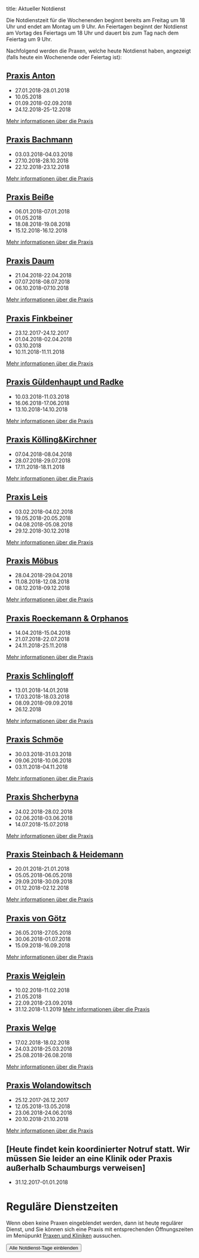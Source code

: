 title: Aktueller Notdienst

Die Notdienstzeit für die Wochenenden beginnt bereits am Freitag um 18 Uhr und endet am Montag um 9 Uhr.
An Feiertagen beginnt der Notdienst am Vortag des Feiertags um 18 Uhr und dauert bis zum Tag nach dem Feiertag um 9 Uhr.

Nachfolgend werden die Praxen, welche heute Notdienst haben, angezeigt (falls heute ein Wochenende oder Feiertag ist):

<!-- Anleitung: In Klammern nach der Praxis-Überschrift eine Komma-getrennte Liste der Daten oder Datumsbereiche.
Ein Datum wird in der Form TT.MM.JJJJ angegeben und ein Datumsberiehc als TT.MM.JJJJ-TT.MM.JJJJ
Automatisch wird der Notdienst einen Tag vorher und einen Tag nachher noch angezeigt. -->


[Praxis Anton](tieraerzte/anton.html)
-------------------------------------------------------------

- 27.01.2018-28.01.2018
- 10.05.2018
- 01.09.2018-02.09.2018
- 24.12.2018-25-12.2018

[Mehr informationen über die Praxis](tieraerzte/anton.html)


[Praxis Bachmann](tieraerzte/bachmann.html)
-------------------------------------------------------------

- 03.03.2018-04.03.2018
- 27.10.2018-28.10.2018
- 22.12.2018-23.12.2018

[Mehr informationen über die Praxis](tieraerzte/bachmann.html)


[Praxis Beiße](tieraerzte/beisse.html)
-----------------------------------------------------------

- 06.01.2018-07.01.2018
- 01.05.2018
- 18.08.2018-19.08.2018
- 15.12.2018-16.12.2018

[Mehr informationen über die Praxis](tieraerzte/beisse.html)


[Praxis Daum](tieraerzte/daum.html)
-------------------------------------------------------------

- 21.04.2018-22.04.2018
- 07.07.2018-08.07.2018
- 06.10.2018-07.10.2018

[Mehr informationen über die Praxis](tieraerzte/daum.html)


[Praxis Finkbeiner](tieraerzte/finkbeiner.html)
-----------------------------------------------------------

- 23.12.2017-24.12.2017
- 01.04.2018-02.04.2018
- 03.10.2018
- 10.11.2018-11.11.2018

[Mehr informationen über die Praxis](tieraerzte/finkbeiner.html)


[Praxis Güldenhaupt und Radke](tieraerzte/gueldenhaupt.html)
-------------------------------------------------------------

- 10.03.2018-11.03.2018
- 16.06.2018-17.06.2018
- 13.10.2018-14.10.2018

[Mehr informationen über die Praxis](tieraerzte/gueldenhaupt.html)


[Praxis Kölling&Kirchner](tieraerzte/kleintierklinikkoelling&kirchner.html)
-------------------------------------------------------------

- 07.04.2018-08.04.2018
- 28.07.2018-29.07.2018
- 17.11.2018-18.11.2018

[Mehr informationen über die Praxis](tieraerzte/kleintierklinikkoelling&kirchner.html)


[Praxis Leis](tieraerzte/leis.html)
-------------------------------------------------------------

- 03.02.2018-04.02.2018
- 19.05.2018-20.05.2018
- 04.08.2018-05.08.2018
- 29.12.2018-30.12.2018

[Mehr informationen über die Praxis](tieraerzte/leis.html)


[Praxis Möbus](tieraerzte/moebus.html)
-------------------------------------------------------------

- 28.04.2018-29.04.2018
- 11.08.2018-12.08.2018
- 08.12.2018-09.12.2018

[Mehr informationen über die Praxis](tieraerzte/moebus.html)


[Praxis Roeckemann & Orphanos](tieraerzte/roeckemann.html)
-------------------------------------------------------------

- 14.04.2018-15.04.2018
- 21.07.2018-22.07.2018
- 24.11.2018-25.11.2018

[Mehr informationen über die Praxis](tieraerzte/roeckemann.html)


[Praxis Schlingloff](tieraerzte/schlingloff.html)
-------------------------------------------------------------

- 13.01.2018-14.01.2018
- 17.03.2018-18.03.2018
- 08.09.2018-09.09.2018
- 26.12.2018

[Mehr informationen über die Praxis](tieraerzte/schlingloff.html)


[Praxis Schmöe](tieraerzte/schmoe.html)
-------------------------------------------------------------

- 30.03.2018-31.03.2018
- 09.06.2018-10.06.2018
- 03.11.2018-04.11.2018

[Mehr informationen über die Praxis](tieraerzte/schmoe.html)


[Praxis Shcherbyna](tieraerzte/Shcherbyna.html)
-------------------------------------------------------------

- 24.02.2018-28.02.2018
- 02.06.2018-03.06.2018
- 14.07.2018-15.07.2018

[Mehr informationen über die Praxis](tieraerzte/Shcherbyna.html)


[Praxis Steinbach & Heidemann](tieraerzte/steinbach.html)
-------------------------------------------------------------

- 20.01.2018-21.01.2018
- 05.05.2018-06.05.2018
- 29.09.2018-30.09.2018
- 01.12.2018-02.12.2018

[Mehr informationen über die Praxis](tieraerzte/steinbach.html)


[Praxis von Götz](tieraerzte/von-goetz.html)
-------------------------------------------------------------

- 26.05.2018-27.05.2018
- 30.06.2018-01.07.2018
- 15.09.2018-16.09.2018

[Mehr informationen über die Praxis](tieraerzte/von-goetz.html)


[Praxis Weiglein](tieraerzte/weiglein.html)
-------------------------------------------------------------

- 10.02.2018-11.02.2018
- 21.05.2018
- 22.09.2018-23.09.2018
- 31.12.2018-1.1.2019
[Mehr informationen über die Praxis](tieraerzte/weiglein.html)


[Praxis Welge](tieraerzte/welge.html)
-------------------------------------------------------------

- 17.02.2018-18.02.2018
- 24.03.2018-25.03.2018
- 25.08.2018-26.08.2018

[Mehr informationen über die Praxis](tieraerzte/welge.html)


[Praxis Wolandowitsch](tieraerzte/wolandowitsch.html)
-------------------------------------------------------------

- 25.12.2017-26.12.2017
- 12.05.2018-13.05.2018
- 23.06.2018-24.06.2018
- 20.10.2018-21.10.2018

[Mehr informationen über die Praxis](tieraerzte/wolandowitsch.html)


[Heute findet kein koordinierter Notruf statt. Wir müssen Sie leider an eine Klinik oder Praxis außerhalb Schaumburgs verweisen]
------------------------------------------------------------ 

- 31.12.2017-01.01.2018

Reguläre Dienstzeiten
===================================

Wenn oben keine Praxen eingeblendet werden, dann ist heute regulärer Dienst, und Sie können sich eine Praxis mit entsprechenden Öffnungszeiten im Menüpunkt [Praxen und Kliniken](tieraerzte.html) aussuchen.



<button id="toggle_notdienst" type="button" onclick="toggle_visibility();" class="btn btn-info btn-lg btn-block" data-toggle-text="Alle Notdienst-Tage ausblenden" autocomplete="off">Alle Notdienst-Tage einblenden</button>



<!--              ACHTUNG, AB HIER NICHT MODIFIZIEREN!

Es sei denn, Sie wissen was Sie tun :-)

Der nachfolgende JavaScript-Code wird nach dem Laden dieser Seite auf dem
Computer des Nutzers ausgeführt und zeigt den jeweils gültigen Notdienst an
und versteckt die restlichen Inhalte, wenn das Datum nicht passt.
Die Zeiträume werden in Klammern in den Überschriften der ersten beiden
Stufen angegeben (also z.B. `# Überschrift (23.04.2014, 01.05.2014)`).
Mehrere Datumsangaben werden durch Komma getrennt. Es ist auch möglich
Zeiträume anzugeben, wobei ein Bindestrich das Start- vom End-Datum
abgrenzt. Beispiel `# Überschrift (23.04.2014 - 25.04.2014)`.

(C) 2014, Samuel John (www.samueljohn.de)
Released under MIT license.
-->

<script src="moment.js"></script>
<script>

// Find html nodes on the same level after `elem`, up to but excluding the
// next element in the array `stop_tags`
function siblings_up_to (elem, stop_tags) {
    var content = [];
    do {
        content.push(elem);
        elem = elem.nextElementSibling;
    } while (elem && stop_tags.indexOf(elem.tagName) < 0);
    return content;
}

function parse_date (text) {
    return moment(text, ["DD.MM.YYYY", "DD. MMM YYYY"], "de");
}

// Return a list of pairs of moment.js objects `[ ...,[start, end],...]`
function extract_dates (text) {
    // list to hold the dates
    var dates = [];
    // regular expression to extract the text in the last pair of brackets
    var find_text_in_last_brackets_regex = /^(.*)$/gm;
    var text_in_last_brackets = find_text_in_last_brackets_regex.exec(text);
    // console.log("regex matching: ", text_in_last_brackets);
    if (text_in_last_brackets && text_in_last_brackets.length > 1) {
        // if match, split out possible multiple dates seperated by `,`
        var date_ranges = text_in_last_brackets[1].split(',');
        // console.log("date_ranges: ", date_ranges);
        date_ranges.forEach(
            function (one_date_range_text) {
                var from_to = one_date_range_text.split('-');
                // console.log("from,to (array of string): ", from_to);
                if (from_to.length > 2) {
                    console.warn("Warning: More than two '-' found in date range.");
                    return;
                }
                // try to parse start...
                var start = parse_date(from_to[0]);
                var end = start.clone();
                if (start.isValid) {
                    // console.log("...start is valid: ", from_to[0]);
                    end.add('d', 1);  // set end to +24h later than start
                }
                // Check if there is a stop-date
                if (from_to.length > 1) {
                    // console.log("Stop-date given: ", from_to[1]);
                    end = parse_date(from_to[1]);
                    end.add('d', 1);  // so that 01.02.2014 - 02.02.2014 includes 02.02
                }
                // console.log("Parsed date from ", start, " to (+ 1d) ", end);
                dates.push([start, end]);
            }
        )
    }
    return dates;
}

function now_in_date_ranges ( date_ranges, duration_before, duration_after ) {
    var i = 0;
    for (; i < date_ranges.length; i++) {
        var date = date_ranges[i];
        if (date.length <= 0) {
            console.error("Could not extract dates for " + heading);
            return;
        }
        var start = date[0];
        var end = date[1];
        var now = moment();
        // console.log("start " + start._d);
        // console.log("now " + now._d);
        // console.log("end " + end._d);
        if (now >= start.subtract(duration_before) && now <= end.add(duration_after)) {
            console.log("☑ " + now.format('DD.MM.YYYY') + " is in date range: "
                        + date[0].subtract(duration_before).format('DD.MM.YYYY')
                        + " - "
                        + date[1].add(duration_after).format('DD.MM.YYYY'));
            return true; // don't hide this, let it stay visible
        } else {
            console.log("☐ " + now.format('DD.MM.YYYY'), " is NOT in date range: "
                        + date[0].subtract(duration_before).format('DD.MM.YYYY')
                        + " - "
                        + date[1].add(duration_after).format('DD.MM.YYYY'));
        }
    }
    return false;
}

// Search for h2 headings and hide them (with all the siblings) unless the
// current date (now) is in any of the given ranges (in brackest after the heading) or
// `before_now` long earlier than `now`.
function seek_and_hide () {
    // Not only show at beginning of first day but this long before already
    var duration_before = moment.duration(1, 'days');
    var duration_after  = moment.duration(1, 'days');
    var h2_headings = document.getElementById("content").getElementsByTagName("H2");
    console.log("seek and hide...");
    console.log("found " + h2_headings.length + " h2 headings.");
    var i = 0;
    for (; i < h2_headings.length; i++) {
        console.log("----------------- ", i );
        var heading = h2_headings[i];
        console.log("Processing " + heading.textContent);
        var follow = heading.nextElementSibling;
        var date_ranges_txt = "";
        if (follow && follow.tagName == "UL") {
            console.log("UL list after heading.");
            var lis = follow.children;
            var j = 0;
            for (; j < lis.length; j++) {
                date_ranges_txt += lis[j].textContent + ", ";
                if (! now_in_date_ranges(extract_dates(lis[j].textContent), duration_before, duration_after)) {
                    // hide
                    lis[j].display_orig = lis[j].style.display;
                    lis[j].style.display = "none";
                    lis[j].classList.add("hidden_notdienst");
                } else {
                    // show this h2
                    console.log("match found!");
                }
            }
            if( ! now_in_date_ranges(extract_dates(date_ranges_txt), duration_before, duration_after)) {
                siblings_up_to(heading, ["H2", "H1"]).forEach( function (el) {
                    el.display_orig = el.style.display;
                    el.style.display = "none";
                    el.classList.add("hidden_notdienst");
                });
                heading.classList.add("seek_and_hide");
            }
        }
        console.log("done. ", i);
    }
}

function toggle_visibility() {
    console.log("toggle_visibility");
    var hidden_elements = document.getElementsByClassName("hidden_notdienst");
    console.log(hidden_elements.length + " hidden elements...");
    var i = 0;
    for (; i < hidden_elements.length; i++) {
        console.log(hidden_elements[i] + " style = " + hidden_elements[i].style.display)
        if (hidden_elements[i].style.display == "none") {
            console.log(hidden_elements[i].display_orig);
            hidden_elements[i].style.display = hidden_elements[i].display_orig;
        } else {
            hidden_elements[i].style.display = "none";
        }
    }
}

// run this shit
seek_and_hide();
</script>
